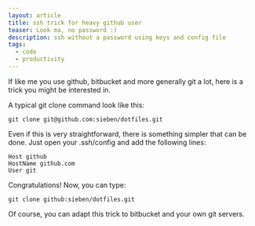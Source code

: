 ```yaml
---
layout: article
title: ssh trick for heavy github user
teaser: Look ma, no password :)
description: ssh without a password using keys and config file
tags:
  - code
  - productivity
---
```


If like me you use github, bitbucket and more generally git a lot, here
is a trick you might be interested in.

A typical git clone command look like this:

    git clone git@github.com:sieben/dotfiles.git

Even if this is very straightforward, there is something simpler that
can be done. Just open your .ssh/config and add the following lines:

    Host github
    HostName github.com
    User git

Congratulations! Now, you can type:

    git clone github:sieben/dotfiles.git

Of course, you can adapt this trick to bitbucket and your own git
servers.
